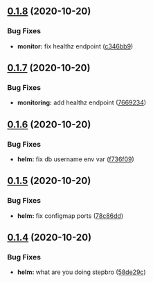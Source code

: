 ## [0.1.8](https://github.com/bsord/rcvr-api/compare/0.1.7...0.1.8) (2020-10-20)


### Bug Fixes

* **monitor:** fix healthz endpoint ([c346bb9](https://github.com/bsord/rcvr-api/commit/c346bb93db8d0d4e9b7ab3589dedf2bbab86043b))



## [0.1.7](https://github.com/bsord/rcvr-api/compare/0.1.6...0.1.7) (2020-10-20)


### Bug Fixes

* **monitoring:** add healthz endpoint ([7669234](https://github.com/bsord/rcvr-api/commit/7669234707e9075f9f883f5f56dd8b87a413a006))



## [0.1.6](https://github.com/bsord/rcvr-api/compare/0.1.5...0.1.6) (2020-10-20)


### Bug Fixes

* **helm:** fix db username env var ([f736f09](https://github.com/bsord/rcvr-api/commit/f736f09be218d57f5340796c91628628cc95bc48))



## [0.1.5](https://github.com/bsord/rcvr-api/compare/0.1.4...0.1.5) (2020-10-20)


### Bug Fixes

* **helm:** fix configmap ports ([78c86dd](https://github.com/bsord/rcvr-api/commit/78c86dd56a4e8631c9653cbbacd5cf982201db4b))



## [0.1.4](https://github.com/bsord/rcvr-api/compare/0.1.3...0.1.4) (2020-10-20)


### Bug Fixes

* **helm:** what are you doing stepbro ([58de29c](https://github.com/bsord/rcvr-api/commit/58de29c3e687bd5c987faf624944ed675aa14904))



